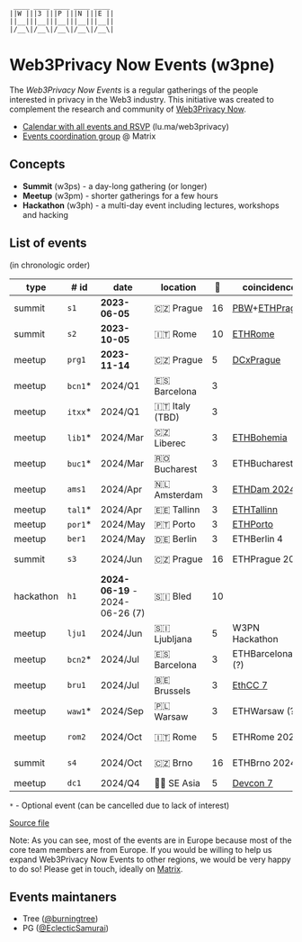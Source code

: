<!--
!!!!!!!!!!!!!!!!!!!!!!!!!!!!!!!!!!!!!!!!!
DO NOT EDIT THIS FILE DIRECLY
EDIT "./README.tpl.eta" INSTEAD
!!!!!!!!!!!!!!!!!!!!!!!!!!!!!!!!!!!!!!!!!
-->

```
 ____ ____ ____ ____ ____ 
||W |||3 |||P |||N |||E ||
||__|||__|||__|||__|||__||
|/__\|/__\|/__\|/__\|/__\|
```

# Web3Privacy Now Events (w3pne)

The _Web3Privacy Now Events_ is a regular gatherings of the people interested in
privacy in the Web3 industry. This initiative was created to complement the
research and community of [Web3Privacy Now](https://web3privacy.info).

- [Calendar with all events and RSVP](https://lu.ma/web3privacy) (lu.ma/web3privacy)
- [Events coordination group](https://matrix.to/#/#w3p-events:gwei.cz) @ Matrix

## Concepts

- **Summit** (w3ps) - a day-long gathering (or longer)
- **Meetup** (w3pm) - shorter gatherings for a few hours
- **Hackathon** (w3ph) - a multi-day event including lectures, workshops and hacking

## List of events

(in chronologic order)

| type | # id | date | location | 🎰 | coincidence | dri | links |
| --- | --- | --- | --- | --- | --- | --- | --- |
| summit | `s1` | **2023-06-05** | 🇨🇿 Prague | 16 | [PBW](https://prgblockweek.com/)+[ETHPrague](https://ethprague.com/) | Tree | [web](https://prague.web3privacy.info/), [git](https://github.com/web3privacy/w3ps1) |
| summit | `s2` | **2023-10-05** | 🇮🇹 Rome | 10 | [ETHRome](https://ethrome.org/) | PG | [web](https://lu.ma/web3privacynow_rome) |
| meetup | `prg1` | **2023-11-14** | 🇨🇿 Prague | 5 | [DCxPrague](https://dcxprague.org/) | Tree | [web](https://lu.ma/w3pm-prg1) |
| meetup | `bcn1`* | 2024/Q1 | 🇪🇸 Barcelona | 3 |  | Tree (+1) |  |
| meetup | `itxx`* | 2024/Q1 | 🇮🇹 Italy (TBD) | 3 |  | PG |  |
| meetup | `lib1`* | 2024/Mar | 🇨🇿 Liberec | 3 | [ETHBohemia](https://ethbohemia.ethevents.club/) | Tree |  |
| meetup | `buc1`* | 2024/Mar | 🇷🇴 Bucharest | 3 | ETHBucharest | - (+1) |  |
| meetup | `ams1` | 2024/Apr | 🇳🇱 Amsterdam | 3 | [ETHDam 2024](https://www.ethdam.com/) | PG (+2) |  |
| meetup | `tal1`* | 2024/Apr | 🇪🇪 Tallinn | 3 | [ETHTallinn](https://www.ethtallinn.org/) | - |  |
| meetup | `por1`* | 2024/May | 🇵🇹 Porto | 3 | [ETHPorto](https://ethporto.org/) | - |  |
| meetup | `ber1` | 2024/May | 🇩🇪 Berlin | 3 | ETHBerlin 4 | Tree |  |
| summit | `s3` | 2024/Jun | 🇨🇿 Prague | 16 | ETHPrague 2024 | Tree (+3) |  |
| hackathon | `h1` | **2024-06-19** - 2024-06-26 (7) | 🇸🇮 Bled | 10 |  | Tree (+3) |  |
| meetup | `lju1` | 2024/Jun | 🇸🇮 Ljubljana | 5 | W3PN Hackathon | Tree (+3) |  |
| meetup | `bcn2`* | 2024/Jul | 🇪🇸 Barcelona | 3 | ETHBarcelona (?) | - |  |
| meetup | `bru1` | 2024/Jul | 🇧🇪 Brussels | 3 | [EthCC 7](https://www.ethcc.io/) | Mykola (+1) |  |
| meetup | `waw1`* | 2024/Sep | 🇵🇱 Warsaw | 3 | ETHWarsaw (?) | Tree |  |
| meetup | `rom2` | 2024/Oct | 🇮🇹 Rome | 5 | ETHRome 2024 | PG (+1) |  |
| summit | `s4` | 2024/Oct | 🇨🇿 Brno | 16 | ETHBrno 2024 | Tree (+3) |  |
| meetup | `dc1` | 2024/Q4 | 🏴‍☠️ SE Asia | 5 | [Devcon 7](https://devcon.org/) | - |  |

`*` - Optional event (can be cancelled due to lack of interest)

[Source file](./events/events.yaml)

Note: As you can see, most of the events are in Europe because most of the core team members are from Europe. If you would be willing to help us expand Web3Privacy Now Events to other regions, we would be very happy to do so! Please get in touch, ideally on [Matrix](https://matrix.web3privacy.info/).

## Events maintaners

- Tree ([@burningtree](https://github.com/burningtree))
- PG ([@EclecticSamurai](https://github.com/EclecticSamurai))
